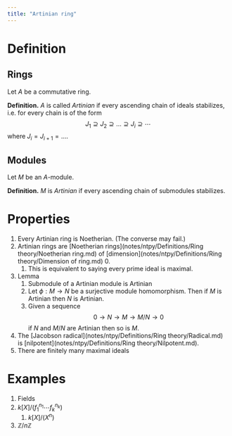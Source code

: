 ```yaml
---
title: "Artinian ring"
---
```


# Definition
## Rings
Let $A$ be a commutative ring.

**Definition.** $A$ is called *Artinian* if every ascending chain of ideals stabilizes, i.e. for every chain is of the form
$$
J_1\supseteq J_2\supseteq\dots\supseteq J_i\supseteq\cdots
$$
where $J_i=J_{i+1}=\dots$.

## Modules
Let $M$ be an $A$-module.

**Definition.** $M$ is *Artinian* if every ascending chain of submodules stabilizes.

# Properties
1. Every Artinian ring is Noetherian. (The converse may fail.)
2. Artinian rings are [Noetherian rings](notes/ntpy/Definitions/Ring theory/Noetherian ring.md) of [dimension](notes/ntpy/Definitions/Ring theory/Dimension of ring.md) 0. 
	1. This is equivalent to saying every prime ideal is maximal.
3. Lemma
	1. Submodule of a Artinian module is Artinian
	2. Let $\phi:M\to N$ be a surjective module homomorphism. Then if $M$ is Artinian then $N$ is Artinian.
	3.  Given a sequence $$0\to N\to M\to M/N\to 0$$ if $N$ and $M/N$ are Artinian then so is $M$.
4. The [Jacobson radical](notes/ntpy/Definitions/Ring theory/Radical.md) is [nilpotent](notes/ntpy/Definitions/Ring theory/Nilpotent.md).
5. There are finitely many maximal ideals

# Examples
1. Fields
2. $k[X]/(f_1^{n_1}\cdots f_k^{n_k})$
	1. $k[X]/(X^n)$
3. $\mathbb{Z}/n\mathbb{Z}$
